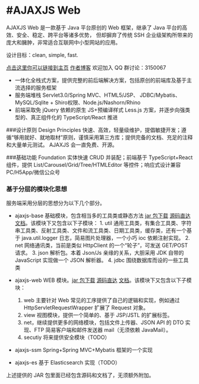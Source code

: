 #AJAXJS Web
=================================== 
AJAXJS Web 是一款基于 Java 平台原创的 Web 框架，继承了 Java 平台的高效、安全、稳定、跨平台等诸多优势， 但却摒弃了传统 SSH 企业级架构所带来的庞大和臃肿，非常适合互联网中小型网站的应用。

设计目标：clean, simple, fast.

[点击这里你可以链接到主页](http://framework.ajaxjs.com/framework/)
[作者博客](http://blog.csdn.net/zhangxin09/) 欢迎加入 QQ 群讨论：3150067

- 一体化全栈式方案，提供完整的前后端解决方案，包括原创的前端库及基于主流选择的服务框架
- 服务端堆栈 Servlet3.0/Spring MVC、HTML5/JSP、 JDBC/Mybatis、MySQL/Sqlite + Shiro权限、Node.js/Nashorn/Rhino
- 前端采取免 jQuery 依赖的原生 JS+预编译样式 Less.js 方案，并逐步向强类型的、真正组件化的 TypeScript/React 推进

###设计原则 Design Principles
快速、高效，轻量级维护，提倡敏捷开发；遵循“够用就好、就地取材”原则，谨慎采用第三方库；提供完备的文档、充足的注释和大量单元测试。 AJAXJS 会一直免费、开源。

###基础功能 Foundation
实体快速 CRUD 并装配；前端基于 TypeScript+React 组件，提供 List/Carousel/Grid/Tree/HTMLEditor 等控件；响应式设计兼容 PC/H5App/微信公众号

### 基于分层的模块化思想

服务端采用分层的思想分为以下几个部分。

 *   ajaxjs-base 基础模块，包含相当多的工具类或静态方法 [jar 包下载](http://git.oschina.net/sp42/ajaxjs/raw/master/java-project/ajaxjs-ssm/WebContent/WEB-INF/lib/ajaxjs-base-1.0.0.jar) [源码直达](http://git.oschina.net/sp42/ajaxjs/tree/master/java-project/ajaxjs-base/src?dir=1&amp;filepath=java-project%2Fajaxjs-base%2Fsrc) [文档](http://framework.ajaxjs.com/framework/javadoc2/ajaxjs-base/)。该模块下又包含以下子模块：
    1.  util 通用工具类，有集合工具类、字符串工具类、反射工具类、文件和流工具类、日期工具类，缓存类，还有一个基于 java.util.logger 日志，简易图片处理器，一个小巧 ioc 依赖注射实现。
    2.  net 网络通讯类，当前是类似 HttpClient 的一个“轮子”，可发送 GET/POST 请求。
    3.  json 解析包。本着 Json/Js 亲缘的关系，大胆采用 JDK 自带的 JavaScript 实现做一个 JSON 解析器。
    4.  jdbc 围绕数据库而设的一些工具类
*   ajaxjs-web WEB 模块。[jar 包下载](http://git.oschina.net/sp42/ajaxjs/raw/master/java-project/ajaxjs-ssm/WebContent/WEB-INF/lib/ajaxjs-web-1.0.0.jar) [源码直达](http://git.oschina.net/sp42/ajaxjs/tree/master/java-project/ajaxjs-web/src?dir=1&amp;filepath=java-project%2Fajaxjs-web%2Fsrc&amp;oid=a3430ec9e7d4eac0ba248236ecffd93c41fd7f61&amp;sha=74eae52bc99f431fa9700ffaad382a480266022b) [文档](http://framework.ajaxjs.com/framework/javadoc2/ajaxjs-web/)。该模块下又包含以下子模块：

    1.  web 主要针对 Web 常见的工序提供了自己的逻辑和实现，例如通过 HttpServletRequestWrapper 扩展了 Request 对象。
    2.  view 视图模块，提供一个简单的、基于 JSP/JSTL 的扩展标签。
    3.  net，继续提供更多的网络模块，包括文件上传器、JSON API 的 DTO 实现、FTP 简易客户端和邮件发送器 mail（无须依赖 JavaMail）。
    4.  secutiy 将来提供安全模块（TODO）
*   ajaxjs-ssm Spring+Spring MVC+Mybatis 框架的一个实现
*   ajaxjs-es 基于 Elasticsearch 实现（TODO）

上述提供的 JAR 包里面已经包含源码和文档了，无须额外附加。